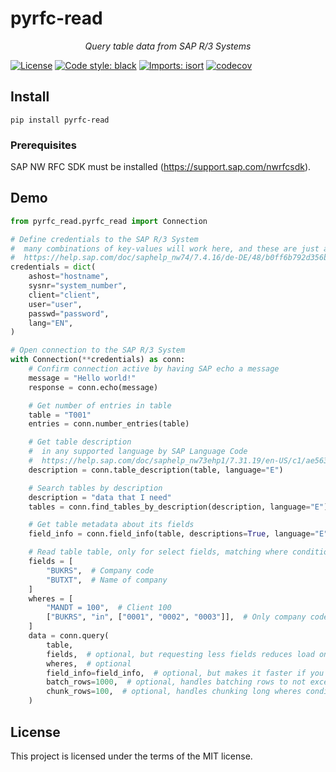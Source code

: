 # pyrfc-read

<p align="center">
    <em>Query table data from SAP R/3 Systems</em>
</p>

[![License](https://img.shields.io/github/license/amarvin/pyrfc-read)](https://github.com/amarvin/pyrfc-read/blob/main/LICENSE)
[![Code style: black](https://img.shields.io/badge/code%20style-black-000000.svg)](https://github.com/psf/black)
[![Imports: isort](https://img.shields.io/badge/%20imports-isort-%231674b1?style=flat&labelColor=ef8336)](https://pycqa.github.io/isort/)
[![codecov](https://codecov.io/gh/amarvin/pyrfc-read/branch/main/graph/badge.svg)](https://codecov.io/gh/amarvin/pyrfc-read)

## Install

```
pip install pyrfc-read
```

### Prerequisites

SAP NW RFC SDK must be installed (https://support.sap.com/nwrfcsdk).

## Demo

```py
from pyrfc_read.pyrfc_read import Connection

# Define credentials to the SAP R/3 System
#  many combinations of key-values will work here, and these are just an example
#  https://help.sap.com/doc/saphelp_nw74/7.4.16/de-DE/48/b0ff6b792d356be10000000a421937/frameset.htm
credentials = dict(
    ashost="hostname",
    sysnr="system_number",
    client="client",
    user="user",
    passwd="password",
    lang="EN",
)

# Open connection to the SAP R/3 System
with Connection(**credentials) as conn:
    # Confirm connection active by having SAP echo a message
    message = "Hello world!"
    response = conn.echo(message)

    # Get number of entries in table
    table = "T001"
    entries = conn.number_entries(table)

    # Get table description
    #  in any supported language by SAP Language Code
    #  https://help.sap.com/doc/saphelp_nw73ehp1/7.31.19/en-US/c1/ae563cd2ad4f0ce10000000a11402f/content.htm?no_cache=true
    description = conn.table_description(table, language="E")

    # Search tables by description
    description = "data that I need"
    tables = conn.find_tables_by_description(description, language="E")

    # Get table metadata about its fields
    field_info = conn.field_info(table, descriptions=True, language="E")

    # Read table table, only for select fields, matching where conditions
    fields = [
        "BUKRS",  # Company code
        "BUTXT",  # Name of company
    ]
    wheres = [
        "MANDT = 100",  # Client 100
        ["BUKRS", "in", ["0001", "0002", "0003"]],  # Only company codes 1 and 2
    ]
    data = conn.query(
        table,
        fields,  # optional, but requesting less fields reduces load on SAP
        wheres,  # optional
        field_info=field_info,  # optional, but makes it faster if you already it
        batch_rows=1000,  # optional, handles batching rows to not exceed SAP's output limit
        chunk_rows=100,  # optional, handles chunking long wheres conditions to not exceed SAP's input limit
    )
```

## License

This project is licensed under the terms of the MIT license.

